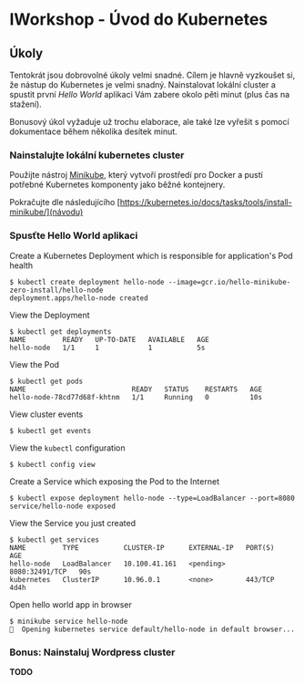 # IWorkshop - Úvod do Kubernetes

## Úkoly
Tentokrát jsou dobrovolné úkoly velmi snadné. Cílem je hlavně vyzkoušet si, že
nástup do Kubernetes je velmi snadný. Nainstalovat lokální cluster a spustit
první _Hello World_ aplikaci Vám zabere okolo pěti minut (plus čas na stažení).

Bonusový úkol vyžaduje už trochu elaborace, ale také lze vyřešit s pomocí
dokumentace během několika desítek minut.

### Nainstalujte lokální kubernetes cluster
Použijte nástroj [Minikube], který vytvoří prostředí pro Docker a pustí potřebné
Kubernetes komponenty jako běžné kontejnery.

Pokračujte dle následujícího [https://kubernetes.io/docs/tasks/tools/install-minikube/](návodu)

### Spusťte Hello World aplikaci
Create a Kubernetes Deployment which is responsible for application's Pod health
```console
$ kubectl create deployment hello-node --image=gcr.io/hello-minikube-zero-install/hello-node
deployment.apps/hello-node created
```
View the Deployment
```console
$ kubectl get deployments
NAME         READY   UP-TO-DATE   AVAILABLE   AGE
hello-node   1/1     1            1           5s
```
View the Pod
```console
$ kubectl get pods
NAME                          READY   STATUS    RESTARTS   AGE
hello-node-78cd77d68f-khtnm   1/1     Running   0          10s
```
View cluster events
```console
$ kubectl get events
```
View the `kubectl` configuration
```console
$ kubectl config view
```

Create a Service which exposing the Pod to the Internet
```console
$ kubectl expose deployment hello-node --type=LoadBalancer --port=8080
service/hello-node exposed
```

View the Service you just created
```console
$ kubectl get services
NAME         TYPE           CLUSTER-IP      EXTERNAL-IP   PORT(S)          AGE
hello-node   LoadBalancer   10.100.41.161   <pending>     8080:32491/TCP   90s
kubernetes   ClusterIP      10.96.0.1       <none>        443/TCP          4d4h
```

Open hello world app in browser
```console
$ minikube service hello-node
🎉  Opening kubernetes service default/hello-node in default browser...
```

### Bonus: Nainstaluj Wordpress cluster
__TODO__



[Minikube]: https://kubernetes.io/docs/tasks/tools/install-minikube/

